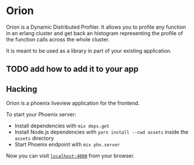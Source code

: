 # Orion

Orion is a Dynamic Distributed Profiler. It allows you to profile any function
in an erlang cluster and get back an histogram representing the profile of the
function calls across the whole cluster.

It is meant to be used as a library in part of your existing application.

## TODO add how to add it to your app

## Hacking

Orion is a phoenix liveview application for the frontend.

To start your Phoenix server:

* Install dependencies with `mix deps.get`
* Install Node.js dependencies with `yarn install --cwd assets` inside the `assets` directory
* Start Phoenix endpoint with `mix phx.server`

Now you can visit [`localhost:4000`](http://localhost:4000) from your browser.
